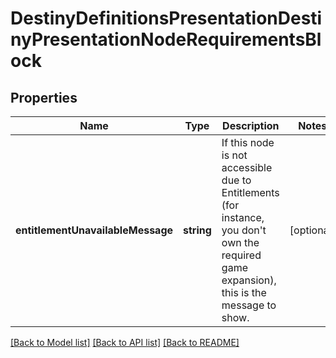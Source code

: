 # DestinyDefinitionsPresentationDestinyPresentationNodeRequirementsBlock

## Properties
Name | Type | Description | Notes
------------ | ------------- | ------------- | -------------
**entitlementUnavailableMessage** | **string** | If this node is not accessible due to Entitlements (for instance, you don&#39;t own the required game expansion), this is the message to show. | [optional] 

[[Back to Model list]](../README.md#documentation-for-models) [[Back to API list]](../README.md#documentation-for-api-endpoints) [[Back to README]](../README.md)


